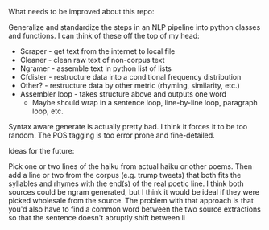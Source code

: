 What needs to be improved about this repo:

Generalize and standardize the steps in an NLP pipeline into python classes and
functions. I can think of these off the top of my head:

* Scraper - get text from the internet to local file
* Cleaner - clean raw text of non-corpus text
* Ngramer - assemble text in python list of lists
* Cfdister - restructure data into a conditional frequency distribution
* Other? - restructure data by other metric (rhyming, similarity, etc.)
* Assembler loop - takes structure above and outputs one word
    - Maybe should wrap in a sentence loop, line-by-line loop, paragraph loop,
      etc.

Syntax aware generate is actually pretty bad. I think it forces it to be too
random. The POS tagging is too error prone and fine-detailed.

Ideas for the future:

Pick one or two lines of the haiku from actual haiku or other poems. Then add a
line or two from the corpus (e.g. trump tweets) that both fits the syllables and
rhymes with the end(s) of the real poetic line. I think both sources could be
ngram generated, but I think it would be ideal if they were picked wholesale
from the source. The problem with that approach is that you'd also have to find
a common word between the two source extractions so that the sentence doesn't
abruptly shift between li